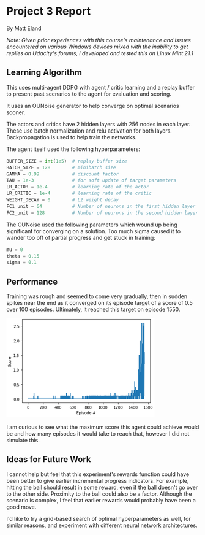 # Project 3 Report
By Matt Eland

_Note: Given prior experiences with this course's maintenance and issues encountered on various Windows devices mixed with the inability to get replies on Udacity's forums, I developed and tested this on Linux Mint 21.1_

## Learning Algorithm

This uses multi-agent DDPG with agent / critic learning and a replay buffer to present past scenarios to the agent for evaluation and scoring. 

It uses an OUNoise generator to help converge on optimal scenarios sooner.

The actors and critics have 2 hidden layers with 256 nodes in each layer. These use batch normalization and relu activation for both layers. Backpropagation is used to help train the networks.

The agent itself used the following hyperparameters:

```py
BUFFER_SIZE = int(1e5)  # replay buffer size
BATCH_SIZE = 128        # minibatch size
GAMMA = 0.99            # discount factor
TAU = 1e-3              # for soft update of target parameters
LR_ACTOR = 1e-4         # learning rate of the actor 
LR_CRITIC = 1e-4        # learning rate of the critic
WEIGHT_DECAY = 0        # L2 weight decay
FC1_unit = 64           # Number of neurons in the first hidden layer
FC2_unit = 128          # Number of neurons in the second hidden layer
```

The OUNoise used the following parameters which wound up being significant for converging on a solution. Too much sigma caused it to wander too off of partial progress and get stuck in training:

```py
mu = 0
theta = 0.15
sigma = 0.1
```

## Performance

Training was rough and seemed to come very gradually, then in sudden spikes near the end as it converged on its episode target of a score of 0.5 over 100 episodes. Ultimately, it reached this target on episode 1550.

![Rewards Plot](Plot.png)

I am curious to see what the maximum score this agent could achieve would be and how many episodes it would take to reach that, however I did not simulate this.

## Ideas for Future Work

I cannot help but feel that this experiment's rewards function could have been better to give earlier incremental progress indicators. For example, hitting the ball should result in some reward, even if the ball doesn't go over to the other side. Proximity to the ball could also be a factor. Although the scenario is complex, I feel that earlier rewards would probably have been a good move.

I'd like to try a grid-based search of optimal hyperparameters as well, for similar reasons, and experiment with different neural network architectures.